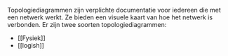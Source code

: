 Topologiediagrammen zijn verplichte documentatie voor iedereen die met een netwerk werkt. Ze bieden een visuele kaart van hoe het netwerk is verbonden. Er zijn twee soorten topologiediagrammen: 

- [[Fysiek]]
- [[logish]]
